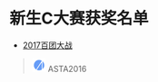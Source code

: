 # 新生C大赛获奖名单

- [2017百团大战](https://github.com/DAASTA/Contacts/blob/master/fc/fc14.csv)

> ![logo](../logo/ASTA2016_mini.jpg)
> ASTA2016